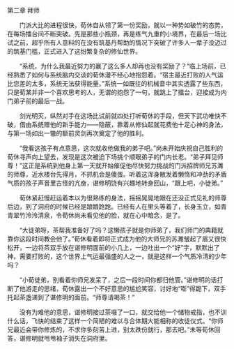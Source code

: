 第二章 拜师

　　门派大比的进程很快，荀休自从领了第一份奖励，就以一种势如破竹的态势，在每场擂台间不断突破。先是那些小瓶颈，再是练气九重的小境界，在最后一场比试之前，超乎所有人意料的在没有筑基丹帮助的情况下突破了许多人一辈子没迈过的筑基门槛，正式进入了这纷繁复杂的修仙世界。

　　“系统，为什么我最近努力的赢了这么多人却再也没有奖励了？”临上场前，已经熟悉了如何与系统脑内交谈的荀休漫不经心地抱怨着。“宿主最近打败的人气运比您差的太多，系统无法获得能量。”系统一如既往的机械音中其实透露了些东西，只是荀某并非一个喜欢思考的人，无谓的抱怨了一句，就跳上了擂台，迎接成为内门弟子前的最后一战。

　　剑光明灭，纵然对手在这场比试前就四处打听荀休的手段，但天下武功唯快不破，借由系统赠他的新手能力——隐蔽，靠着从修仙起就花费他十足心神的身法，与第一场如出一辙的额前灵剑再次奠定了他的胜利。

　　“我看这孩子有点意思，这次就收他做我的弟子吧。”尚未开始庆祝自己胜利的荀休寻声向上望去，发现是这次被迫下场挑个顺眼弟子的门内长老。“弟子拜见师尊！”这正是系统到他身上第一天就开始催促他尽快努力挑战的门派招牌师兄苏濉的师尊，近水楼台先得月，不抓机会是傻蛋。听着这浑身散发着懒惰和冲劲的矛盾气质的孩子声音里古怪的亢奋，谌修明饶有兴趣地转身回山，“跟上吧，小徒弟。”

　　荀休紧赶慢赶运着本以为很熟练的身法，摇摇晃晃地跟在还没正式见礼的师尊后边，到了洞府的时候已经是踉踉跄跄。已经有人在里头等着了，长身玉立，如青青翠竹泠泠清泉，令荀休尚未看见他的脸，就在心中暗念，是了。

　　“大徒弟呀，茶帮我准备好了吗？这懒孩子就是你师弟了，我们师门的典籍就靠你这段时间教会他了。”荀休看着即将正式成为他的大师兄的苏濉皱起了眉又很快松开，一边将茶双手放在谌修明面前的小几上，一边吐出一个“好”字，默默出了神。需要打败的，这个世界上气运最强盛的人之一，就是这样一个气质冷清的少年吗？

　　“小荀徒弟，别看着你师兄发呆了，之后一段时间你都归他管。”谌修明的话打断了他游走的思绪，荀休露出一个不好意思的尴尬笑容，讨好地“嘭”得跪下，双手托起茶盏递到了谌修明的面前。“师尊请喝茶！”

　　没有为难他的意思，谌修明接过茶啜了一口，就交给他一个储物戒指，也不训什么话，飞快的结束了这样一个简陋的难以与合体期大能相称的收徒仪式。“你师兄最近会带你修炼的，不求你多刻苦上进，别太跌份就行，那去吧。”未等荀休回答，谌修明就甩甩袖子消失在洞府里。

